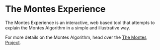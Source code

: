 The Montes Experience
=====================

The Montes Experience is an interactive, web based tool that attempts to explain the Montes Algorithm in a simple and illustrative way.

For more details on the Montes Algorithm, head over the [The Montes Project](http://montesproject.blogspot.com/).